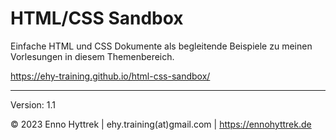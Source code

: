 # HTML/CSS Sandbox
Einfache HTML und CSS Dokumente als begleitende Beispiele zu meinen Vorlesungen in diesem Themenbereich.

https://ehy-training.github.io/html-css-sandbox/

------

Version: 1.1

© 2023 Enno Hyttrek | ehy.training(at)gmail.com | https://ennohyttrek.de
